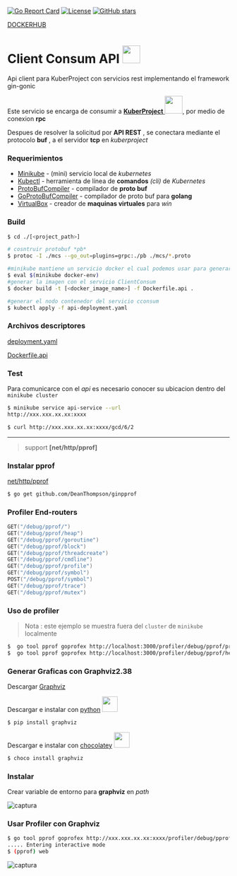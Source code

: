 [![Go Report Card](https://goreportcard.com/badge/gojp/goreportcard)](https://goreportcard.com/report/github.com/theboshy/ClientConsum) [![License](https://img.shields.io/badge/License-Apache%202.0-blue.svg)](https://github.com/gojp/goreportcard/blob/master/LICENSE) <a href="https://github.com/theboshy/ClientConsum/stargazers">
    <img src="https://img.shields.io/github/stars/theboshy/ClientConsum.svg?style=social" alt="GitHub stars">
  </a>
  
  [DOCKERHUB](https://hub.docker.com/r/devile/clientconsum/)


# Client Consum API <img style="display:inline-block" width="40" heigth="40" src="https://user-images.githubusercontent.com/14255055/38960106-d2fb221e-4328-11e8-85b7-ca809bf39918.png">
Api client para KuberProject con servicios rest implementando el framework gin-gonic

Este servicio se encarga de consumir a <a href="https://github.com/theboshy/KuberProject"> **KuberProject** </a> <img style="display:inline-block" width="40" heigth="40" src="https://png.icons8.com/ios/50/000000/developer.png">, por medio de conexion **rpc**

Despues de resolver la solicitud por **API REST** , se conectara mediante el protocolo **buf** , a el servidor **tcp** 
en *kuberproject*

### Requerimientos 
* [Minikube](https://github.com/kubernetes/minikube) - (mini) servicio local de *kubernetes* 
* [Kubectl](https://kubernetes.io/docs/tasks/tools/install-kubectl/) - herramienta de línea de **comandos** *(cli)* de *Kubernetes*
* [ProtoBufCompiler](https://github.com/google/protobuf) - compilador de **proto buf**
* [GoProtoBufCompiler](https://github.com/golang/protobuf) - compilador de proto buf para **golang**
* [VirtualBox](https://www.virtualbox.org/) - creador de **maquinas virtuales** para *win*


### Build

```sh
$ cd ./[<project_path>]

# cosntruir protobuf *pb*
$ protoc -I ./mcs --go_out=plugins=grpc:./pb ./mcs/*.proto

#minikube mantiene un servicio docker el cual podemos usar para generar nuestro contenedor e imagen
$ eval $(minikube docker-env)
#generar la imagen con el servicio ClientConsum
$ docker build -t [<docker_image_name>] -f Dockerfile.api .

#generar el nodo contenedor del servicio cconsum 
$ kubectl apply -f api-deployment.yaml

```
### Archivos descriptores
[deployment.yaml](https://github.com/theboshy/ClientConsum/blob/master/api-deployment.yaml)

[Dockerfile.api](https://github.com/theboshy/ClientConsum/blob/master/Dockerfile.api)


### Test
Para comunicarce con el *api* es necesario conocer su ubicacion dentro del `minikube cluster`
```sh
$ minikube service api-service --url
http://xxx.xxx.xx.xx:xxxx
```

```sh
$ curl http://xxx.xxx.xx.xx:xxxx/gcd/6/2
```


-----

> support **[net/http/pprof]**

### Instalar pprof
[net/http/pprof](https://golang.org/pkg/net/http/pprof/)
```sh
$ go get github.com/DeanThompson/ginpprof
```

### Profiler End-routers
``` go
GET("/debug/pprof/")
GET("/debug/pprof/heap")
GET("/debug/pprof/goroutine")
GET("/debug/pprof/block")
GET("/debug/pprof/threadcreate")
GET("/debug/pprof/cmdline")
GET("/debug/pprof/profile")
GET("/debug/pprof/symbol")
POST("/debug/pprof/symbol")
GET("/debug/pprof/trace")
GET("/debug/pprof/mutex")
```
### Uso de profiler
> Nota : este ejemplo se muestra fuera del `cluster` de `minikube` localmente

```sh
$  go tool pprof goprofex http://localhost:3000/profiler/debug/pprof/profile/
$  go tool pprof goprofex http://localhost:3000/profiler/debug/pprof/heap/
```

### Generar Graficas con Graphviz2.38
Descargar
[Graphviz](https://graphviz.gitlab.io/download/)

Descargar e instalar con [python](https://www.python.org/) 
<img  width="35" heigth="35" src="http://www.pngall.com/wp-content/uploads/2016/05/Python-Logo-Free-Download-PNG.png">
```sh
$ pip install graphviz
```
Descargar e instalar con [chocolatey](https://chocolatey.org/) 
<img width="35" heigth="35" src="https://user-images.githubusercontent.com/14255055/38960311-a713a5f8-4329-11e8-9d01-aeb43bc1d511.png">

```sh
$ choco install graphviz
```


### Instalar 
Crear variable de entorno para **graphviz** en *path*

![captura](https://user-images.githubusercontent.com/14255055/38958417-cf0b53e6-4322-11e8-993b-df7850a63518.PNG)

### Usar Profiler con Graphviz
```sh
$ go tool pprof goprofex http://xxx.xxx.xx.xx:xxxx/profiler/debug/pprof/profile/
..... Entering interactive mode 
$ (pprof) web

```

![captura](https://user-images.githubusercontent.com/14255055/38959396-26b2e0ac-4326-11e8-9ac0-d1827aed1357.PNG)
